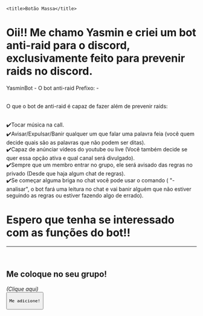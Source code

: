 <head>
    <meta charset="UTF-8">
    <meta http-equiv="X-UA-Compatible" content="IE=edge">
    <meta name="viewport" content="width=device-width, initial-scale=1.0">
    <link rel="stylesheet" type="text/css" href="botaomassacss.css">
    <link rel="shortcut icon" type="img/x-icon" href="favicon (1).ico">


<style>

 .btn:hover{

   background: transparent;
   color: #00ffcb;
   transform: scale(1.5) rotate(360deg);
   box-shadow: 0 0 60px;
   cursor: grab;
   border: 2px solid #00ffcb;

 }

</style>
    <title>Botão Massa</title>
</head>
<body>
     <h1>Oii!! Me chamo Yasmin e criei um bot anti-raid para o discord, exclusivamente feito para prevenir raids no discord.</h1>

YasminBot - O bot anti-raid 
Prefixo: -

<br>O que o bot de anti-raid é capaz de fazer além de prevenir raids:

<br>✔️Tocar música na call.
<br>✔️Avisar/Expulsar/Banir qualquer um que falar uma palavra feia (você quem decide quais são as palavras que não podem ser ditas).
<br>✔️Capaz de anúnciar vídeos do youtube ou live (Você também decide se quer essa opção ativa e qual canal será divulgado).
<br>✔️Sempre que um membro entrar no grupo, ele será avisado das regras no privado (Desde que haja algum chat de regras).
<br>✔️Se começar alguma briga no chat você pode usar o comando ( "-analisar", o bot fará uma leitura no chat e vai banir alguém que não estiver seguindo as regras ou estiver fazendo algo de errado).
<br>
<h1>Espero que tenha se interessado com as funções do bot!!</h1>
<hr>
<br><h2>Me coloque no seu grupo!</h2>
<i>(Clique aqui)</i>

  <div class="botao">
<a href="https://www.youtube.com/watch?v=6zNKtUXILx4">
   <button class="btn" onclick="alert('Você clicou!')">
      
    Me adicione!

   </button>
  
</div>
 

</body>

